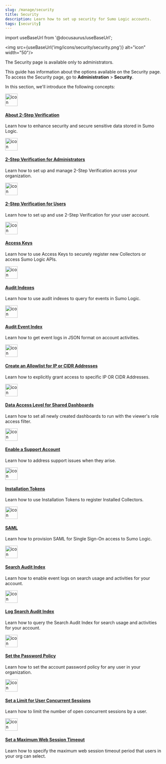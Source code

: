 ```yaml
---
slug: /manage/security
title: Security
description: Learn how to set up security for Sumo Logic accounts.
tags: [security]
---
```


import useBaseUrl from '@docusaurus/useBaseUrl';

<img src={useBaseUrl('img/icons/security/security.png')} alt="icon" width="50"/>

The Security page is available only to administrators.

This guide has information about the options available on the Security page. To access the Security page, go to **Administration** > **Security**. 

In this section, we'll introduce the following concepts:

<div className="box-wrapper">
<div className="box smallbox card">
  <div className="container">
  <a href="/docs/manage/security/about-two-step-verification"><img src={useBaseUrl('img/icons/security/security.png')} alt="icon" width="40"/><h4>About 2-Step Verification</h4></a>
  <p>Learn how to enhance security and secure sensitive data stored in Sumo Logic.</p>
  </div>
</div>
<div className="box smallbox card">
  <div className="container">
  <a href="/docs/manage/security/2-step-verification-admins"><img src={useBaseUrl('img/icons/security/security.png')} alt="icon" width="40"/><h4>2-Step Verification for Administrators</h4></a>
  <p>Learn how to set up and manage 2-Step Verification across your organization.</p>
  </div>
</div>
<div className="box smallbox card">
  <div className="container">
  <a href="/docs/manage/security/2-step-verification-users"><img src={useBaseUrl('img/icons/security/security.png')} alt="icon" width="40"/><h4>2-Step Verification for Users</h4></a>
  <p>Learn how to set up and use 2-Step Verification for your user account.</p>
  </div>
</div>
<div className="box smallbox card">
  <div className="container">
  <a href="/docs/manage/security/access-keys"><img src={useBaseUrl('img/icons/security/security.png')} alt="icon" width="40"/><h4>Access Keys</h4></a>
  <p>Learn how to use Access Keys to securely register new Collectors or access Sumo Logic APIs.</p>
  </div>
</div>
<div className="box smallbox card">
  <div className="container">
  <a href="/docs/manage/security/audit-indexes"><img src={useBaseUrl('img/icons/security/security.png')} alt="icon" width="40"/><h4>Audit Indexes</h4></a>
  <p>Learn how to use audit indexes to query for events in Sumo Logic.</p>
  </div>
</div>
<div className="box smallbox card">
  <div className="container">
  <a href="/docs/manage/security/audit-event-index"><img src={useBaseUrl('img/icons/security/security.png')} alt="icon" width="40"/><h4>Audit Event Index</h4></a>
  <p>Learn how to get event logs in JSON format on account activities.</p>
  </div>
</div>
<div className="box smallbox card">
  <div className="container">
  <a href="/docs/manage/security/create-allowlist-ip-cidr-addresses"><img src={useBaseUrl('img/icons/security/security.png')} alt="icon" width="40"/><h4>Create an Allowlist for IP or CIDR Addresses</h4></a>
  <p>Learn how to explicitly grant access to specific IP OR CIDR Addresses.</p>
  </div>
</div>
<div className="box smallbox card">
  <div className="container">
  <a href="/docs/manage/security/data-access-level-shared-dashboards"><img src={useBaseUrl('img/icons/security/security.png')} alt="icon" width="40"/><h4>Data Access Level for Shared Dashboards</h4></a>
  <p>Learn how to set all newly created dashboards to run with the viewer's role access filter.</p>
  </div>
</div>
    <div className="box smallbox card">
    <div className="container">
    <a href="/docs/manage/security/enable-support-account"><img src={useBaseUrl('img/icons/security/security.png')} alt="icon" width="40"/><h4>Enable a Support Account</h4></a>
    <p>Learn how to address support issues when they arise.</p>
  </div>
</div>
    <div className="box smallbox card">
    <div className="container">
    <a href="/docs/manage/security/installation-tokens"><img src={useBaseUrl('img/icons/security/security.png')} alt="icon" width="40"/><h4>Installation Tokens</h4></a>
    <p>Learn how to use Installation Tokens to register Installed Collectors.</p>
  </div>
</div>
    <div className="box smallbox card">
    <div className="container">
    <a href="/docs/manage/security/saml"><img src={useBaseUrl('img/icons/security/security.png')} alt="icon" width="40"/><h4>SAML</h4></a>
    <p>Learn how to provision SAML for Single Sign-On access to Sumo Logic.</p>
  </div>
</div>
    <div className="box smallbox card">
    <div className="container">
    <a href="/docs/manage/security/search-audit-index"><img src={useBaseUrl('img/icons/security/security.png')} alt="icon" width="40"/><h4>Search Audit Index</h4></a>
    <p>Learn how to enable event logs on search usage and activities for your account.</p>
  </div>
</div>
    <div className="box smallbox card">
    <div className="container">
    <a href="/docs/manage/security/log-search-audit-index"><img src={useBaseUrl('img/icons/security/security.png')} alt="icon" width="40"/><h4>Log Search Audit Index</h4></a>
    <p>Learn how to query the Search Audit Index for search usage and activities for your account.</p>
  </div>
</div>
    <div className="box smallbox card">
    <div className="container">
    <a href="/docs/manage/security/set-password-policy"><img src={useBaseUrl('img/icons/security/security.png')} alt="icon" width="40"/><h4>Set the Password Policy</h4></a>
    <p>Learn how to set the account password policy for any user in your organization.</p>
  </div>
</div>
    <div className="box smallbox card">
    <div className="container">
    <a href="/docs/manage/security/set-limit-user-concurrent-sessions"><img src={useBaseUrl('img/icons/security/security.png')} alt="icon" width="40"/><h4>Set a Limit for User Concurrent Sessions</h4></a>
    <p>Learn how to limit the number of open concurrent sessions by a user.</p>
  </div>
</div>
    <div className="box smallbox card">
    <div className="container">
    <a href="/docs/manage/security/set-max-web-session-timeout"><img src={useBaseUrl('img/icons/security/security.png')} alt="icon" width="40"/><h4>Set a Maximum Web Session Timeout</h4></a>
    <p>Learn how to specify the maximum web session timeout period that users in your org can select.</p>
  </div>
</div>
</div>
